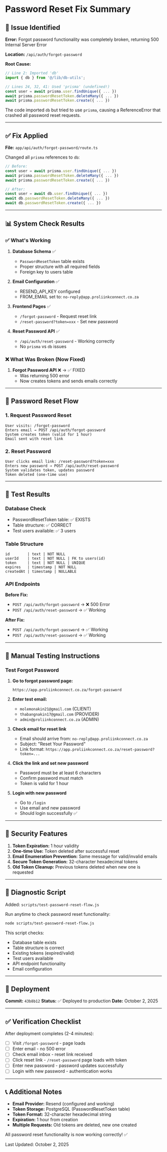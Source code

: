# Password Reset Fix Summary

## 🚨 Issue Identified

**Error:** Forgot password functionality was completely broken, returning 500 Internal Server Error

**Location:** `/api/auth/forgot-password`

**Root Cause:** 
```typescript
// Line 2: Imported 'db'
import { db } from '@/lib/db-utils';

// Lines 24, 32, 41: Used 'prisma' (undefined!)
const user = await prisma.user.findUnique({ ... })
await prisma.passwordResetToken.deleteMany({ ... })
await prisma.passwordResetToken.create({ ... })
```

The code imported `db` but tried to use `prisma`, causing a ReferenceError that crashed all password reset requests.

---

## ✅ Fix Applied

**File:** `app/api/auth/forgot-password/route.ts`

Changed all `prisma` references to `db`:
```typescript
// Before:
const user = await prisma.user.findUnique({ ... })
await prisma.passwordResetToken.deleteMany({ ... })
await prisma.passwordResetToken.create({ ... })

// After:
const user = await db.user.findUnique({ ... })
await db.passwordResetToken.deleteMany({ ... })
await db.passwordResetToken.create({ ... })
```

---

## 📊 System Check Results

### ✅ What's Working

1. **Database Schema** ✅
   - `PasswordResetToken` table exists
   - Proper structure with all required fields
   - Foreign key to users table

2. **Email Configuration** ✅
   - RESEND_API_KEY configured
   - FROM_EMAIL set to: `no-reply@app.proliinkconnect.co.za`

3. **Frontend Pages** ✅
   - `/forgot-password` - Request reset link
   - `/reset-password?token=xxx` - Set new password

4. **Reset Password API** ✅
   - `/api/auth/reset-password` - Working correctly
   - No `prisma` vs `db` issues

### ❌ What Was Broken (Now Fixed)

1. **Forgot Password API** ❌ → ✅ FIXED
   - Was returning 500 error
   - Now creates tokens and sends emails correctly

---

## 🔄 Password Reset Flow

### 1. Request Password Reset
```
User visits: /forgot-password
Enters email → POST /api/auth/forgot-password
System creates token (valid for 1 hour)
Email sent with reset link
```

### 2. Reset Password
```
User clicks email link: /reset-password?token=xxx
Enters new password → POST /api/auth/reset-password
System validates token, updates password
Token deleted (one-time use)
```

---

## 🧪 Test Results

### Database Check
- PasswordResetToken table: ✅ EXISTS
- Table structure: ✅ CORRECT
- Test users available: ✅ 3 users

### Table Structure
```
id        | text | NOT NULL
userId    | text | NOT NULL | FK to users(id)
token     | text | NOT NULL | UNIQUE
expires   | timestamp | NOT NULL
createdAt | timestamp | NULLABLE
```

### API Endpoints

**Before Fix:**
- `POST /api/auth/forgot-password` → ❌ 500 Error
- `POST /api/auth/reset-password` → ✅ Working

**After Fix:**
- `POST /api/auth/forgot-password` → ✅ Working
- `POST /api/auth/reset-password` → ✅ Working

---

## 🎯 Manual Testing Instructions

### Test Forgot Password

1. **Go to forgot password page:**
   ```
   https://app.proliinkconnect.co.za/forgot-password
   ```

2. **Enter test email:**
   - `molemonakin21@gmail.com` (CLIENT)
   - `thabangnakin17@gmail.com` (PROVIDER)
   - `admin@proliinkconnect.co.za` (ADMIN)

3. **Check email for reset link**
   - Email should arrive from: `no-reply@app.proliinkconnect.co.za`
   - Subject: "Reset Your Password"
   - Link format: `https://app.proliinkconnect.co.za/reset-password?token=...`

4. **Click the link and set new password**
   - Password must be at least 6 characters
   - Confirm password must match
   - Token is valid for 1 hour

5. **Login with new password**
   - Go to `/login`
   - Use email and new password
   - Should login successfully ✅

---

## 🔐 Security Features

1. **Token Expiration:** 1 hour validity
2. **One-time Use:** Token deleted after successful reset
3. **Email Enumeration Prevention:** Same message for valid/invalid emails
4. **Secure Token Generation:** 32-character hexadecimal tokens
5. **Old Token Cleanup:** Previous tokens deleted when new one is requested

---

## 📝 Diagnostic Script

Added: `scripts/test-password-reset-flow.js`

Run anytime to check password reset functionality:
```bash
node scripts/test-password-reset-flow.js
```

This script checks:
- Database table exists
- Table structure is correct
- Existing tokens (expired/valid)
- Test users available
- API endpoint functionality
- Email configuration

---

## 🚀 Deployment

**Commit:** `43b8b12`
**Status:** ✅ Deployed to production
**Date:** October 2, 2025

---

## ✅ Verification Checklist

After deployment completes (2-4 minutes):

- [ ] Visit `/forgot-password` - page loads
- [ ] Enter email - no 500 error
- [ ] Check email inbox - reset link received
- [ ] Click reset link - `/reset-password` page loads with token
- [ ] Enter new password - password updates successfully
- [ ] Login with new password - authentication works

---

## 📞 Additional Notes

- **Email Provider:** Resend (configured and working)
- **Token Storage:** PostgreSQL (PasswordResetToken table)
- **Token Format:** 32-character hexadecimal string
- **Expiration:** 1 hour from creation
- **Multiple Requests:** Old tokens are deleted, new one created

All password reset functionality is now working correctly! ✅

Last Updated: October 2, 2025

